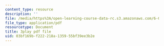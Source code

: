```yaml
---
content_type: resource
description: ''
file: /media/https%3A/open-learning-course-data-rc.s3.amazonaws.com/6-0002-introduction-to-computational-thinking-and-data-science-fall-2016/03bf169bf222218a135955bf39ee3b2e_6wUD_gp5WeE.pdf
file_type: application/pdf
resourcetype: Document
title: 3play pdf file
uid: 03bf169b-f222-218a-1359-55bf39ee3b2e
---
```

